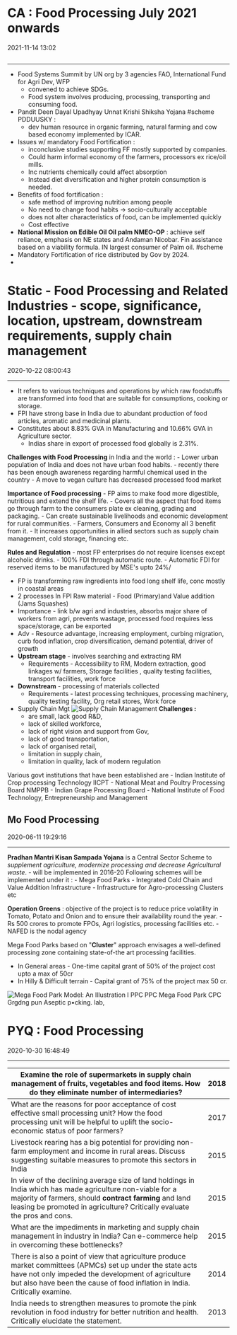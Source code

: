 # CA : Food Processing July 2021 onwards
2021-11-14 13:02
```toc
```
---

- Food Systems Summit by UN org by 3 agencies FAO, International Fund for Agri Dev, WFP
	- convened to achieve SDGs.
	- Food system involves producing, processing, transporting and consuming food.
- Pandit Deen Dayal Upadhyay Unnat Krishi Shiksha Yojana #scheme PDDUUSKY : 
	- dev human resource in organic farming, natural farming and cow based economy implemented by ICAR.
- Issues w/ mandatory Food Fortification : 
	- inconclusive studies supporting FF mostly supported by companies. 
	- Could harm informal economy of the farmers, processors ex rice/oil mills.
	- Inc nutrients chemically could affect absorption
	- Instead diet diversification and higher protein consumption is needed.
- Benefits of food fortification : 
	- safe method of improving nutrition among people
	- No need to change food habits -> socio-culturally acceptable
	- does not alter characteristics of food, can be implemented quickly
	- Cost effective
- **National Mission on Edible Oil Oil palm NMEO-OP** : achieve self reliance, emphasis on NE states and Andaman Nicobar. Fin assistance based on a viability formula. IN largest consumer of Palm oil. #scheme  
- Mandatory Fortification of rice distributed by Gov by 2024.
- 

# Static - Food Processing and Related Industries - scope, significance, location, upstream, downstream requirements, supply chain management
2020-10-22 08:00:43
            
---

- It refers to various techniques and operations by which raw foodstuffs are transformed into food that are suitable for consumptions, cooking or storage.
- FPI have strong base in India due to abundant production of food articles, aromatic and medicinal plants. 
- Constitutes about 8.83% GVA in Manufacturing and 10.66% GVA in Agriculture sector.
	- Indias share in export of processed food globally is 2.31%.
	
**Challenges with Food Processing** in India and the world :
	- Lower urban population of India and does not have urban food habits.
	- recently there has been enough awareness regarding harmful chemical used in the country
	- A move to vegan culture has decreased processed food market

**Importance of Food processing**
	- FP aims to make food more digestible, nutritious and extend the shelf life.
	- Covers all the aspect that food items go through farm to the consumers plate ex cleaning, grading and packaging.
	- Can create sustainable livelihoods and economic development for rural communities.
	- Farmers, Consumers and Economy all 3 benefit from it.
	- It increases opportunities in allied sectors such as supply chain management, cold storage, financing etc.

**Rules and Regulation**
	- most FP enterprises do not require licenses except alcoholic drinks.
	- 100% FDI through automatic route.
	- Automatic FDI for reserved items to be manufactured by MSE's upto 24%/

 
-   FP is transforming raw ingredients into food long shelf life, conc mostly in coastal areas
-   2 processes In FPI Raw material - Food (Primary)and Value addition (Jams Squashes)
-   Importance - link b/w agri and industries, absorbs major share of workers from agri, prevents wastage, processed food requires less space/storage, can be exported
-   Adv - Resource advantage, increasing employment, curbing migration, curb food inflation, crop diversification, demand potential, driver of growth
-   **Upstream stage** - involves searching and extracting RM
    -   Requirements - Accessibility to RM, Modern extraction, good linkages w/ farmers, Storage facilities , quality testing facilities, transport facilities, work force
-   **Downstream** - processing of materials collected
    -   Requirements - latest processing techniques, processing machinery, quality testing facility, Org retail stores, Work force
-   Supply Chain Mgt ![Supply Chain Management](Static---Food-Processing-and-R-image1-23324378.jpg)
**Challenges :** 
	- are small, lack good R&D, 
	- lack of skilled workforce, 
	- lack of right vision and support from Gov, 
	- lack of good transportation, 
	- lack of organised retail, 
	- limitation in supply chain, 
	- limitation in quality, lack of modern regulation

Various govt institutions that have been established are
	- Indian Institute of Crop processing Technology IICPT
	- National Meat and Poultry Processing Board NMPPB
	- Indian Grape Processing Board
	- National Institute of Food Technology, Entrepreneurship and Management

## Mo Food Processing
2020-06-11 19:29:16
            
---

 **Pradhan Mantri Kisan Sampada Yojana** is a Central Sector Scheme to *supplement agriculture, modernize processing and decrease Agricultural waste*.
	-   will be implemented in 2016-20 Following schemes will be implemented under it :
	-   Mega Food Parks
	-   Integrated Cold Chain and Value Addition Infrastructure
	-   Infrastructure for Agro-processing Clusters etc
 

 **Operation Greens** : objective of the project is to reduce price volatility in Tomato, Potato and Onion and to ensure their availability round the year.
	-   Rs 500 crores to promote FPOs, Agri logistics, processing facilities etc.
	-   NAFED is the nodal agency

 Mega Food Parks based on "**Cluster**" approach envisages a well-defined processing zone containing state-of-the art processing facilities.

-   In General areas - One-time capital grant of 50% of the project cost upto a max of 50cr
-   In Hilly & Difficult terrain - Capital grant of 75% of the project max 50 cr.
 

![Mega Food Park Model: An Illustration I PPC PPC Mega Food Park CPC Grgdng pun Aseptic p•cking. lab, ](Mo-Food-Processing-image1-23324629.png)


# PYQ : Food Processing
2020-10-30 16:48:49
            
---


| Examine the role of supermarkets in supply chain management of fruits, vegetables and food items. How do they eliminate number of intermediaries?                                                                                                | 2018 |
|--------------------------------------------------------------------------------------------------------------------------------------------------------------------------------------------------------------------------------------------------|------|
| What are the reasons for poor acceptance of cost effective small processing unit? How the food processing unit will be helpful to uplift the socio-economic status of poor farmers?                                                              | 2017 |
| Livestock rearing has a big potential for providing non-farm employment and income in rural areas. Discuss suggesting suitable measures to promote this sectors in India                                                                         | 2015 |
| In view of the declining average size of land holdings in India which has made agriculture non-viable for a majority of farmers, should **contract farming** and land leasing be promoted in agriculture? Critically evaluate the pros and cons. | 2015 |
| What are the impediments in marketing and supply chain management in industry in India? Can e-commerce help in overcoming these bottlenecks?                                                                                                     | 2015 |
| There is also a point of view that agriculture produce market committees (APMCs) set up under the state acts have not only impeded the development of agriculture but also have been the cause of food inflation in India. Critically examine.   | 2014 |
| India needs to strengthen measures to promote the pink revolution in food industry for better nutrition and health. Critically elucidate the statement.                                                                                          | 2013 |





